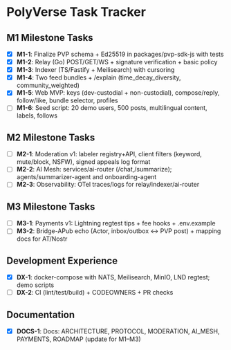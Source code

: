
# PolyVerse Task Tracker

## M1 Milestone Tasks

- [x] **M1-1**: Finalize PVP schema + Ed25519 in packages/pvp-sdk-js with tests
- [x] **M1-2**: Relay (Go) POST/GET/WS + signature verification + basic policy
- [x] **M1-3**: Indexer (TS/Fastify + Meilisearch) with cursoring
- [x] **M1-4**: Two feed bundles + /explain (time_decay_diversity, community_weighted)
- [x] **M1-5**: Web MVP: keys (dev-custodial + non-custodial), compose/reply, follow/like, bundle selector, profiles
- [ ] **M1-6**: Seed script: 20 demo users, 500 posts, multilingual content, labels, follows

## M2 Milestone Tasks

- [ ] **M2-1**: Moderation v1: labeler registry+API, client filters (keyword, mute/block, NSFW), signed appeals log format
- [ ] **M2-2**: AI Mesh: services/ai-router (/chat,/summarize); agents/summarizer-agent and onboarding-agent
- [ ] **M2-3**: Observability: OTel traces/logs for relay/indexer/ai-router

## M3 Milestone Tasks

- [ ] **M3-1**: Payments v1: Lightning regtest tips + fee hooks + .env.example
- [ ] **M3-2**: Bridge-APub echo (Actor, inbox/outbox ↔ PVP post) + mapping docs for AT/Nostr

## Development Experience

- [x] **DX-1**: docker-compose with NATS, Meilisearch, MinIO, LND regtest; demo scripts
- [ ] **DX-2**: CI (lint/test/build) + CODEOWNERS + PR checks

## Documentation

- [x] **DOCS-1**: Docs: ARCHITECTURE, PROTOCOL, MODERATION, AI_MESH, PAYMENTS, ROADMAP (update for M1–M3)
